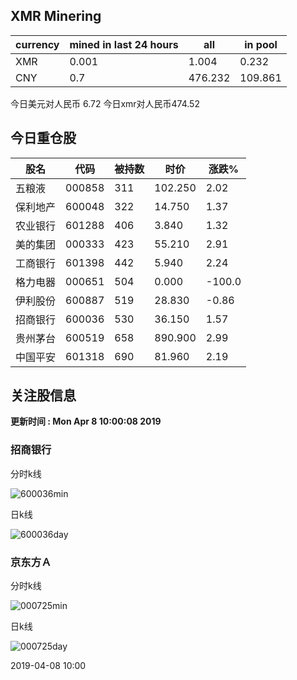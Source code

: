 ## XMR Minering

|currency|mined in last 24 hours|all|in pool|
|---|---|---|---|
|XMR|0.001|1.004|0.232|
|CNY|0.7|476.232|109.861|

今日美元对人民币 6.72	今日xmr对人民币474.52


## 今日重仓股 

|股名|代码|被持数|时价|涨跌%|
|---|---|---|---|---|
|五粮液|000858|311|102.250|2.02|
|保利地产|600048|322|14.750|1.37|
|农业银行|601288|406|3.840|1.32|
|美的集团|000333|423|55.210|2.91|
|工商银行|601398|442|5.940|2.24|
|格力电器|000651|504|0.000|-100.0|
|伊利股份|600887|519|28.830|-0.86|
|招商银行|600036|530|36.150|1.57|
|贵州茅台|600519|658|890.900|2.99|
|中国平安|601318|690|81.960|2.19|

## 关注股信息
**更新时间 : Mon Apr  8 10:00:08 2019**
### 招商银行 
分时k线

![600036min](http://image.sinajs.cn/newchart/min/n/sh600036.gif)

日k线

![600036day](http://image.sinajs.cn/newchart/daily/n/sh600036.gif)

### 京东方Ａ 
分时k线

![000725min](http://image.sinajs.cn/newchart/min/n/sz000725.gif)

日k线

![000725day](http://image.sinajs.cn/newchart/daily/n/sz000725.gif)

2019-04-08 10:00